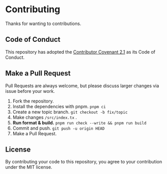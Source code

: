 # Contributing

Thanks for wanting to contributions.

## Code of Conduct

This repository has adopted the [Contributor Covenant 2.1](https://www.contributor-covenant.org/version/2/1/code_of_conduct/) as its Code of Conduct.

## Make a Pull Request

Pull Requests are always welcome, but please discuss larger changes via issue before your work.

1. Fork the repository.
1. Install the dependencies with pnpm. `pnpm ci`
1. Create a new topic branch. `git checkout -b fix/topic`
1. Make changes `/src/index.tx` .
1. **Run format & build.** `pnpm run check --write && pnpm run build`
1. Commit and push. `git push -u origin HEAD`
1. Make a Pull Request.

## License

By contributing your code to this repository, you agree to your contribution under the MIT license.
